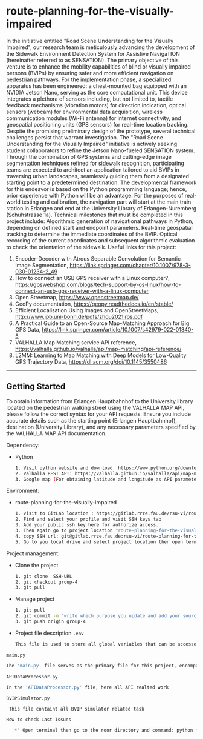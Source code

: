 # route-planning-for-the-visually-impaired

In the initiative entitled "Road Scene Understanding for the Visually Impaired", our research team is meticulously advancing the development of the Sidewalk Environment Detection System for Assistive NavigaTION (hereinafter referred to as SENSATION). The primary objective of this venture is to enhance the mobility capabilities of blind or visually impaired persons (BVIPs) by ensuring safer and more efficient navigation on pedestrian pathways.
For the implementation phase, a specialized apparatus has been engineered: a chest-mounted bag equipped with an NVIDIA Jetson Nano, serving as the core computational unit. This device integrates a plethora of sensors including, but not limited to, tactile feedback mechanisms (vibration motors) for direction indication, optical sensors (webcam) for environmental data acquisition, wireless communication modules (Wi-Fi antenna) for internet connectivity, and geospatial positioning units (GPS sensors) for real-time location tracking.
Despite the promising preliminary design of the prototype, several technical challenges persist that warrant investigation.
The "Road Scene Understanding for the Visually Impaired" initiative is actively seeking student collaborators to refine the Jetson Nano-fueled SENSATION system. Through the combination of GPS systems and cutting-edge image segmentation techniques refined for sidewalk recognition, participating teams are expected to architect an application tailored to aid BVIPs in traversing urban landscapes, seamlessly guiding them from a designated starting point to a predetermined destination.
The developmental framework for this endeavor is based on the Python programming language; hence, prior experience with Python will be an advantage.
For the purposes of real-world testing and calibration, the navigation part will start at the main train station in Erlangen and end at the University Library of Erlangen-Nuremberg (Schuhstrasse 1a).
Technical milestones that must be completed in this project include:
Algorithmic generation of navigational pathways in Python, depending on defined start and endpoint parameters.
Real-time geospatial tracking to determine the immediate coordinates of the BVIP.
Optical recording of the current coordinates and subsequent algorithmic evaluation to check the orientation of the sidewalk.
Useful links for this project:
1. Encoder-Decoder with Atrous Separable Convolution for Semantic Image Segmentation, https://link.springer.com/chapter/10.1007/978-3-030-01234-2_49
2. How to connect an USB GPS receiver with a Linux computer?, https://gpswebshop.com/blogs/tech-support-by-os-linux/how-to-connect-an-usb-gps-receiver-with-a-linux-computer
3. Open Streetmap, https://www.openstreetmap.de/
4. GeoPy documentation, https://geopy.readthedocs.io/en/stable/
5. Efficient Localisation Using Images and OpenStreetMaps, http://www.ipb.uni-bonn.de/pdfs/zhou2021iros.pdf
6. A Practical Guide to an Open-Source Map-Matching Approach for Big GPS Data, https://link.springer.com/article/10.1007/s42979-022-01340-5
7. VALHALLA Map Matching service API reference, https://valhalla.github.io/valhalla/api/map-matching/api-reference/
8. L2MM: Learning to Map Matching with Deep Models for Low-Quality GPS Trajectory Data, https://dl.acm.org/doi/10.1145/3550486

------------------------------------------------------------------------------------------
<!-- GETTING STARTED -->
## Getting Started

To obtain information from Erlangen Hauptbahnhof to the University library located on the pedestrian walking street using the VALHALLA MAP API, please follow the correct syntax for your API requests. Ensure you include accurate details such as the starting point (Erlangen Hauptbahnhof), destination (University Library), and any necessary parameters specified by the VALHALLA MAP API documentation.

Dependency: 
* Python
  ```sh
  1. Visit python website and download  https://www.python.org/downloads/ 
  2. Valhalla REST API: https://valhalla.github.io/valhalla/api/map-matching/api-reference/
  3. Google map (For obtaining latitude and longitude as API parameters.)
  ```

Environment: 
* route-planning-for-the-visually-impaired
  ```sh
  1. visit to GitLab location : https://gitlab.rrze.fau.de/rsu-vi/route-planning-for-the-visually-impaired
  2. Find and select your profile and visit SSH keys tab
  3. Add your public ssh key here for authorize access.
  3. Then again go to project location "route-planning-for-the-visually-impaired"
  4. copy SSH url: git@gitlab.rrze.fau.de:rsu-vi/route-planning-for-the-visually-impaired.git
  5. Go to you local drive and select project location then open terminal and clone this SSH URL.
  ```
Project management: 
* Clone the project 
  ```sh
  1. git clone  SSH-URL
  2. git checkout group-4
  3. git pull
  ```
* Manage project 
  ```sh
  1. git pull
  2. git commit -m "write which purpose you update and add your source code"
  3. git push origin group-4
  ```

* Project file description 
 `.env`
  ```sh
  This file is used to store all global variables that can be accessed from anywhere within this project.
  ```
 `main.py`
  ```sh
  The 'main.py' file serves as the primary file for this project, encompassing all dependency files and initializing the necessary variables, generating API links, and more.
  ```
 `APIDataProcessor.py`
  ```sh
  In the 'APIDataProcessor.py' file, here all API realted work
  ```

 `BVIPSimulator.py`
   ```js
    This file containt all BVIP simulator related task
   ```     



 `How to check Last Issues`
   ```js
     '*' Open terminal then go to the roor directory and command: python main.py 
   ```    
